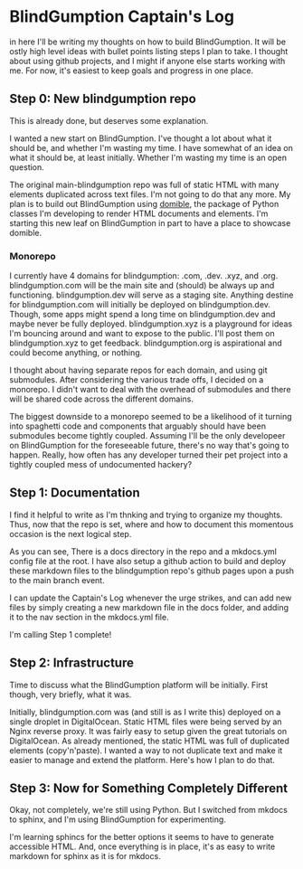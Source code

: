 # BlindGumption Captain's Log

in here I'll be writing my thoughts on how to build BlindGumption.
It will be ostly high level ideas with bullet points listing steps I plan to take.
I thought about using github projects, and I might if anyone else starts working with me.
For now, it's easiest to keep goals and progress in one place.

## Step 0: New blindgumption repo

This is already done, but deserves some explanation.

I wanted a new start on BlindGumption.
I've thought a lot about what it should be, and whether I'm wasting my time.
I have somewhat of an idea on what it should be, at least initially.
Whether I'm wasting my time is an open question.

The original main-blindgumption repo was full of static HTML
with many elements duplicated across text files.
I'm not going to do that any more.
My plan is to build out BlindGumption using 
[domible](https://github.com/joeldodson/domible),
the package of Python classes I'm developing to render HTML documents and elements.
I'm starting this new leaf on BlindGumption in part to have a place to showcase domible.

### Monorepo

I currently have 4 domains for blindgumption: .com, .dev. .xyz, and .org.
blindgumption.com will be the main site and (should) be always up and functioning.
blindgumption.dev will serve as a staging site.
Anything destine for blindgumption.com will initially be deployed on blindgumption.dev.
Though, some apps might spend a long time on blindgumption.dev and maybe never be fully deployed.
blindgumption.xyz is a playground for ideas I'm bouncing around and want to expose to the public.
I'll post them on blindgumption.xyz to get feedback.
blindgumption.org is aspirational and could become anything, or nothing.

I thought about having separate repos for each domain,
and using git submodules.
After considering the various trade offs, I decided on a monorepo.
I didn't want to deal with the overhead of submodules and there will be shared code across the different domains.

The biggest downside to a monorepo seemed to be a likelihood
of it turning into spaghetti code and components that arguably should have been submodules
become tightly coupled.
Assuming I'll be the only developeer on BlindGumption for the foreseeable future,
there's no way that's going to happen.
Really, how often has any developer turned their pet project into a tightly coupled mess of undocumented hackery?

## Step 1: Documentation 

I find it helpful to write as I'm thnking and trying to organize my thoughts.
Thus, now that the repo is set, where and how to document this momentous occasion is the next logical step.

As you can see, There is a docs directory in the repo and a mkdocs.yml config file at the root.
I have also setup a github action to build and deploy these markdown files to the 
blindgumption repo's github pages upon a push to the main branch event.

I can update the Captain's Log whenever the urge strikes,
and can add new files by simply creating a new markdown file in the docs folder,
and adding it to the nav section in the mkdocs.yml file.

I'm calling Step 1 complete!

## Step 2: Infrastructure

Time to discuss what the BlindGumption platform will be initially.
First though, very briefly, what it was.

Initially, blindgumption.com was (and still is as I write this) 
deployed on a single droplet in DigitalOcean.
Static HTML files were being served by an Nginx reverse proxy.
It was fairly easy to setup given the great tutorials on DigitalOcean.
As already mentioned, the static HTML was full of duplicated elements (copy'n'paste).
I wanted a way to not duplicate text and make it easier to manage and extend the platform.
Here's how I plan to do that. 

## Step 3: Now for Something Completely Different

Okay, not completely, we're still using Python.
But I switched from mkdocs to sphinx,
and I'm using BlindGumption for experimenting.

I'm learning sphincs for the better options it seems to have to generate accessible HTML.
And, once everything is in place, it's as easy to write markdown for sphinx as it is for mkdocs.
